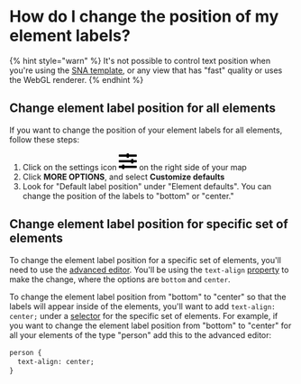 # How do I change the position of my element labels?

{% hint style="warn" %}
It's not possible to control text position when you're using the <a href="/guides/templates.md#sna-social-network-analysis-template" class="alert-link">SNA template</a>, or any view that has "fast" quality or uses the WebGL renderer.
{% endhint %}

## Change element label position for all elements

If you want to change the position of your element labels for all elements, follow these steps:

1. Click on the settings icon ![](/icons/sliders-h.svg) on the right side of your map
1. Click **MORE OPTIONS**, and select **Customize defaults**
1. Look for "Default label position" under "Element defaults". You can change the position of the labels to "bottom" or "center."

## Change element label position for specific set of elements

To change the element label position for a specific set of elements, you'll need to use the [advanced editor](/overview/view-editors.md#advanced-editor). You'll be using the `text-align` [property](/guides/property-reference.md) to make the change, where the options are `bottom` and `center`.

To change the element label position from "bottom" to "center" so that the labels will appear inside of the elements, you'll want to add `text-align: center;` under a [selector](/guides/selectors.md) for the specific set of elements. For example, if you want to change the element label position from "bottom" to "center" for all your elements of the type "person" add this to the advanced editor:

```
person {
  text-align: center;
}
```
